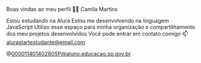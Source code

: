 
Boas vindas ao meu perfil 💙💙
Camila Martins

Estou estudando na Alura
Estou me desenvolvendo na linguagem JavaScript
Utilizo esse espaço para minha organização e compartilhamento dos meu projetos desenvolvidos
Você pode entrar em contato comigo 📫
alurastartestudante@email.com

@00001140140280SP@aluno.educacao.sp.gov.br
